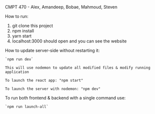 CMPT 470 - Alex, Amandeep, Bobae, Mahmoud, Steven

How to run:

1. git clone this project
2. npm install
3. yarn start
4. localhost:3000 should open and you can see the website

How to update server-side without restarting it:

    `npm run dev`

    This will use nodemon to update all modified files & modify running application

    To launch the react app: "npm start"

    To launch the server with nodemon: "npm dev"

To run both frontend & backend with a single command use:

    `npm run launch-all`

